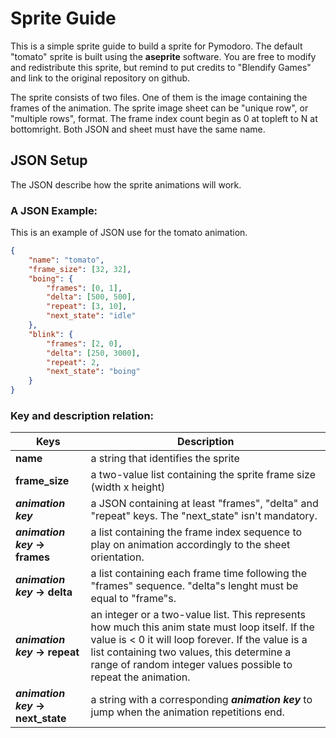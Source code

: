 # Sprite Guide

This is a simple sprite guide to build a sprite for Pymodoro. The default "tomato" sprite is built using the **aseprite** software. You are free to modify and redistribute this sprite, but remind to put credits to "Blendify Games" and link to the original repository on github.

The sprite consists of two files. One of them is the image containing the frames of the animation. The sprite image sheet can be "unique row", or "multiple rows", format. The frame index count begin as 0 at topleft to N at bottomright. Both JSON and sheet must have the same name.

## JSON Setup

The JSON describe how the sprite animations will work.

### A JSON Example:

This is an example of JSON use for the tomato animation.

```json
{
    "name": "tomato",
    "frame_size": [32, 32],
    "boing": {
        "frames": [0, 1],
        "delta": [500, 500],
        "repeat": [3, 10],
        "next_state": "idle"
    },
    "blink": {
        "frames": [2, 0],
        "delta": [250, 3000],
        "repeat": 2,
        "next_state": "boing"
    }
}
```

### Key and description relation:

| Keys                                  | Description                                                                                                            |
|---------------------------------------|------------------------------------------------------------------------------------------------------------------------|
|**name**                               | a string that identifies the sprite                                                                                    |
| **frame_size**                        | a two-value list containing the sprite frame size (width x height)                                                     |
| ***animation key***                   | a JSON containing at least "frames", "delta" and "repeat" keys. The "next_state" isn't mandatory.                      |
| ***animation key* &rarr; frames**     | a list containing the frame index sequence to play on animation accordingly to the sheet orientation.                  |
| ***animation key* &rarr; delta**      | a list containing each frame time following the "frames" sequence. "delta"s lenght must be equal to "frame"s.          |
| ***animation key* &rarr; repeat**     | an integer or a two-value list. This represents how much this anim state must loop itself. If the value is < 0 it will loop forever. If the value is a list containing two values, this determine a range of random integer values possible to repeat the animation.                    |
| ***animation key* &rarr; next_state** | a string with a corresponding ***animation key*** to jump when the animation repetitions end.                          |